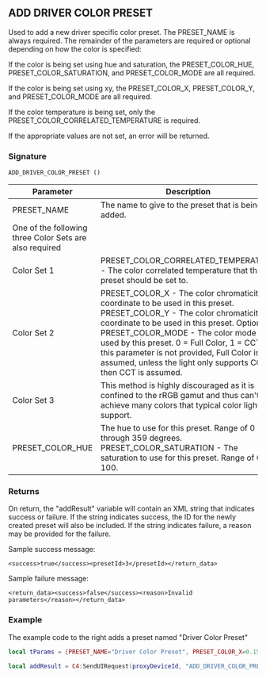 ## ADD DRIVER COLOR PRESET

Used to add a new driver specific color preset.   The PRESET\_NAME is always required.   The remainder of the parameters are required or optional depending on how the color is specified:

If the color is being set using hue and saturation, the PRESET\_COLOR\_HUE, PRESET\_COLOR\_SATURATION, and PRESET\_COLOR\_MODE are all required.

If the color is being set using xy, the PRESET\_COLOR\_X, PRESET\_COLOR\_Y, and PRESET\_COLOR\_MODE are all required.

If the color temperature is being set, only the PRESET\_COLOR\_CORRELATED\_TEMPERATURE is required.

If the appropriate values are not set, an error will be returned.



### Signature

`ADD_DRIVER_COLOR_PRESET ()`


| Parameter | Description |
| --- | --- |
| PRESET\_NAME | The name to give to the preset that is being added.|
| One of the following three Color Sets are also required|
|Color Set 1 | PRESET\_COLOR\_CORRELATED\_TEMPERATURE - The color correlated temperature that the preset should be set to.|
|Color Set 2 | PRESET\_COLOR\_X - The color chromaticity x coordinate to be used in this preset. PRESET\_COLOR\_Y - The color chromaticity y coordinate to be used in this preset. Optional: PRESET\_COLOR\_MODE - The color mode used by this preset.   0 = Full Color, 1 = CCT. If this parameter is not provided, Full Color is assumed, unless the light only supports CCT, then CCT is assumed. |
|Color Set 3 | This method is highly discouraged as it is confined to the  rRGB gamut and thus can't achieve many colors that typical color lights support.
PRESET\_COLOR\_HUE | The hue to use for this preset.  Range of 0 through 359 degrees. PRESET\_COLOR\_SATURATION - The saturation to use for this preset.  Range of 0 to 100. |


### Returns

On return, the "addResult" variable will contain an XML string that indicates success or failure.   If the string indicates success, the ID for the newly created preset will also be included.   If the string indicates failure, a reason may be provided for the failure.

Sample success message:

`<success>true</success><presetId>3</presetId></return_data>`

Sample failure message:

`<return_data><success>false</success><reason>Invalid parameters</reason></return_data>`


### Example

The example code to the right adds a preset named "Driver Color Preset" 

```lua
local tParams = {PRESET_NAME="Driver Color Preset", PRESET_COLOR_X=0.1500, PRESET_COLOR_Y=0.0722, PRESET_COLOR_MODE=1}

local addResult = C4:SendUIRequest(proxyDeviceId, "ADD_DRIVER_COLOR_PRESET", tParams)
```
